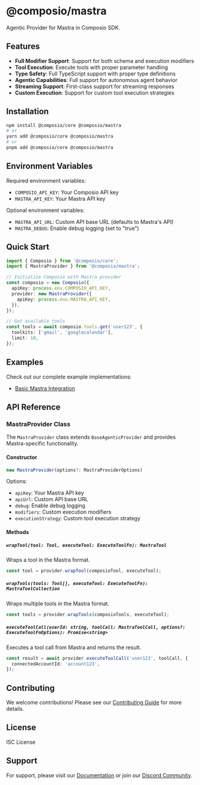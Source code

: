 # @composio/mastra

Agentic Provider for Mastra in Composio SDK.

## Features

- **Full Modifier Support**: Support for both schema and execution modifiers
- **Tool Execution**: Execute tools with proper parameter handling
- **Type Safety**: Full TypeScript support with proper type definitions
- **Agentic Capabilities**: Full support for autonomous agent behavior
- **Streaming Support**: First-class support for streaming responses
- **Custom Execution**: Support for custom tool execution strategies

## Installation

```bash
npm install @composio/core @composio/mastra
# or
yarn add @composio/core @composio/mastra
# or
pnpm add @composio/core @composio/mastra
```

## Environment Variables

Required environment variables:

- `COMPOSIO_API_KEY`: Your Composio API key
- `MASTRA_API_KEY`: Your Mastra API key

Optional environment variables:

- `MASTRA_API_URL`: Custom API base URL (defaults to Mastra's API)
- `MASTRA_DEBUG`: Enable debug logging (set to "true")

## Quick Start

```typescript
import { Composio } from '@composio/core';
import { MastraProvider } from '@composio/mastra';

// Initialize Composio with Mastra provider
const composio = new Composio({
  apiKey: process.env.COMPOSIO_API_KEY,
  provider: new MastraProvider({
    apiKey: process.env.MASTRA_API_KEY,
  }),
});

// Get available tools
const tools = await composio.tools.get('user123', {
  toolkits: ['gmail', 'googlecalendar'],
  limit: 10,
});
```

## Examples

Check out our complete example implementations:

- [Basic Mastra Integration](../../examples/mastra/src/index.ts)

## API Reference

### MastraProvider Class

The `MastraProvider` class extends `BaseAgenticProvider` and provides Mastra-specific functionality.

#### Constructor

```typescript
new MastraProvider(options?: MastraProviderOptions)
```

Options:

- `apiKey`: Your Mastra API key
- `apiUrl`: Custom API base URL
- `debug`: Enable debug logging
- `modifiers`: Custom execution modifiers
- `executionStrategy`: Custom tool execution strategy

#### Methods

##### `wrapTool(tool: Tool, executeTool: ExecuteToolFn): MastraTool`

Wraps a tool in the Mastra format.

```typescript
const tool = provider.wrapTool(composioTool, executeTool);
```

##### `wrapTools(tools: Tool[], executeTool: ExecuteToolFn): MastraToolCollection`

Wraps multiple tools in the Mastra format.

```typescript
const tools = provider.wrapTools(composioTools, executeTool);
```

##### `executeToolCall(userId: string, toolCall: MastraToolCall, options?: ExecuteToolFnOptions): Promise<string>`

Executes a tool call from Mastra and returns the result.

```typescript
const result = await provider.executeToolCall('user123', toolCall, {
  connectedAccountId: 'account123',
});
```

## Contributing

We welcome contributions! Please see our [Contributing Guide](../../CONTRIBUTING.md) for more details.

## License

ISC License

## Support

For support, please visit our [Documentation](https://docs.composio.dev) or join our [Discord Community](https://discord.gg/composio).
